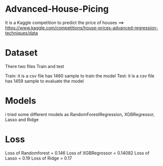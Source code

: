 # Advanced-House-Picing
It is a Kaggle competition to predict the price of houses ==> https://www.kaggle.com/competitions/house-prices-advanced-regression-techniques/data

# Dataset
There two files Train and test

Train: it is a csv file has 1460 sample to train the model 
Test: it is a csv file has 1459 sample to evaluate the model

# Models
i tried some different models as RandomForestRegression, XGBRegressor, Lasso and Ridge

# Loss
Loss of Randomforest = 0.146
Loss of XGBRegrossor = 0.14082
Loss of Lasso = 0.19
Loss of Ridge = 0.17
